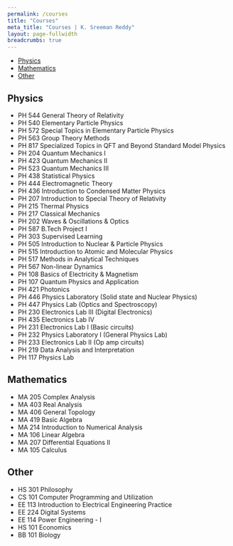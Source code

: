 ```yaml
---
permalink: /courses
title: "Courses"
meta_title: "Courses | K. Sreeman Reddy"
layout: page-fullwidth
breadcrumbs: true
---
```

<script type="text/x-mathjax-config">
  MathJax.Hub.Config({
    tex2jax: {
      inlineMath: [ ['$','$'], ["\\(","\\)"] ],
      processEscapes: true
    }
  });
</script>
    
<script type="text/javascript"
        src="https://cdn.mathjax.org/mathjax/latest/MathJax.js?config=TeX-AMS-MML_HTMLorMML">
</script>

- [Physics](#physics)
- [Mathematics](#mathematics)
- [Other](#other)

## Physics
- PH 544 	General Theory of Relativity
- PH 540 	Elementary Particle Physics
- PH 572 	Special Topics in Elementary Particle Physics
- PH 563 	Group Theory Methods
- PH 817 	Specialized Topics in QFT and Beyond Standard Model Physics
- PH 204 	Quantum Mechanics I
- PH 423 	Quantum Mechanics II
- PH 523 	Quantum Mechanics III
- PH 438 	Statistical Physics
- PH 444 	Electromagnetic Theory
- PH 436 	Introduction to Condensed Matter Physics
- PH 207 	Introduction to Special Theory of Relativity
- PH 215 	Thermal Physics
- PH 217 	Classical Mechanics
- PH 202 	Waves & Oscillations & Optics
- PH 587 	B.Tech Project I
- PH 303 	Supervised Learning
- PH 505 	Introduction to Nuclear & Particle Physics
- PH 515 	Introduction to Atomic and Molecular Physics
- PH 517 	Methods in Analytical Techniques
- PH 567 	Non-linear Dynamics
- PH 108 	Basics of Electricity & Magnetism
- PH 107 	Quantum Physics and Application
- PH 421 	Photonics
- PH 446 	Physics Laboratory (Solid state and Nuclear Physics)
- PH 447 	Physics Lab (Optics and Spectroscopy)
- PH 230 	Electronics Lab III (Digital Electronics)
- PH 435 	Electronics Lab IV
- PH 231 	Electronics Lab I (Basic circuits)
- PH 232 	Physics Laboratory I (General Physics Lab)
- PH 233 	Electronics Lab II (Op amp circuits)
- PH 219 	Data Analysis and Interpretation
- PH 117 	Physics Lab

## Mathematics
- MA 205 	Complex Analysis
- MA 403 	Real Analysis
- MA 406 	General Topology
- MA 419 	Basic Algebra
- MA 214 	Introduction to Numerical Analysis
- MA 106 	Linear Algebra
- MA 207 	Differential Equations II
- MA 105 	Calculus

## Other
- HS 301 	Philosophy
- CS 101 	Computer Programming and Utilization
- EE 113 	Introduction to Electrical Engineering Practice
- EE 224 	Digital Systems
- EE 114 	Power Engineering - I
- HS 101 	Economics
- BB 101 	Biology

